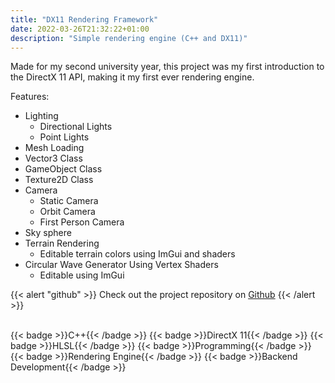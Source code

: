 ```yaml
---
title: "DX11 Rendering Framework"
date: 2022-03-26T21:32:22+01:00
description: "Simple rendering engine (C++ and DX11)"
---
```


Made for my second university year, this project was my first introduction to the DirectX 11 API, making it my first ever rendering engine.

Features:

- Lighting
  - Directional Lights
  - Point Lights
- Mesh Loading
- Vector3 Class
- GameObject Class
- Texture2D Class
- Camera
  - Static Camera
  - Orbit Camera
  - First Person Camera
- Sky sphere
- Terrain Rendering
  - Editable terrain colors using ImGui and shaders
- Circular Wave Generator Using Vertex Shaders
  - Editable using ImGui

{{< alert "github" >}}
Check out the project repository on [Github](https://github.com/ArnavMehta3000/DX11-Rendering-Engine)
{{< /alert >}}

</br>

<div style="display: flex; flex-wrap: wrap; gap: 10px;">
  {{< badge >}}C++{{< /badge >}}
  {{< badge >}}DirectX 11{{< /badge >}}
  {{< badge >}}HLSL{{< /badge >}}
  {{< badge >}}Programming{{< /badge >}}
  {{< badge >}}Rendering Engine{{< /badge >}}
  {{< badge >}}Backend Development{{< /badge >}}
</div>

